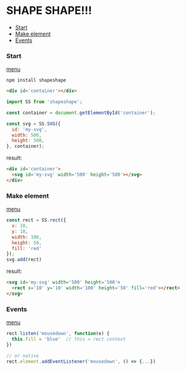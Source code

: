 <a name='home'></a>
# SHAPE SHAPE!!!

- [Start](#start)
- [Make element](#make_element)
- [Events](#events)


<a name='start'></a>
### Start
[menu](#home)
```
npm install shapeshape
```
```html
<div id='container'></div>
```
```js
import SS from 'shapeshape';

const container = document.getElementById('container');

const svg = SS.SVG({
  id: 'my-svg',
  width: 500,
  height: 500,
}, container);
```
result:
```html
<div id='container'>
  <svg id='my-svg' width='500' height='500'></svg>
</div>
```
<a name='make_element'></a>
### Make element
[menu](#home)
```js
const rect = SS.rect({ 
  x: 10,
  y: 10,
  width: 100,
  height: 50,
  fill: 'red'
});
svg.add(rect)
```
result:
```html
<svg id='my-svg' width='500' height='500'>
  <rect x='10' y='10' width='100' height='50' fill='red'></rect>
</svg>
```
<a name='events'></a>
### Events
[menu](#home)
```js
rect.listen('mousedown', function(e) {
  this.fill = 'blue'  // this = rect context
})

// or native
rect.element.addEventListener('mousedown', () => {...})
```
